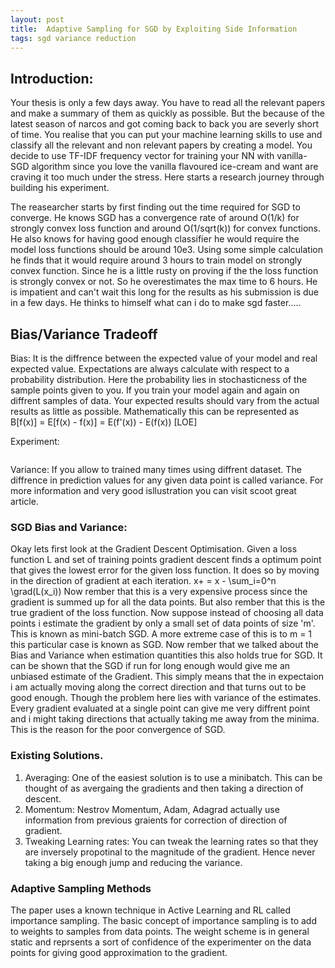 ```yaml
---
layout: post
title:  Adaptive Sampling for SGD by Exploiting Side Information
tags: sgd variance reduction
---
```


## Introduction:
Your thesis is only a few days away. You have to read all the relevant papers and make a summary of them as quickly as possible.
But the because of the latest season of narcos and got coming back to back you are severly short of time. You realise that you can 
put your machine learning skills to use and classify all the relevant and non relevant papers by creating a model. You decide to use TF-IDF
frequency vector for training your NN with vanilla-SGD algorithm since you love the vanilla flavoured ice-cream and want are craving it too much under the stress. Here starts a research journey through building his experiment.

The reasearcher starts by first finding out the time required for SGD to converge. He knows SGD has a convergence rate of around O(1/k) for strongly convex loss function and around O(1/sqrt(k)) for convex functions. He also knows for having good enough classifier he would require the model loss functions should be around 10e3. Using some simple calculation he finds that it would require around 3 hours to train model on strongly convex function.
Since he is a little rusty on proving if the the loss function is strongly convex or not. So he overestimates the max time to 6 hours. He is impatient and can't wait this long for the results as his submission is due in a few days. He thinks to himself what can i do to make sgd faster.....

## Bias/Variance Tradeoff
Bias: It is the diffrence between the expected value of your model and real expected value. Expectations are always calculate with respect to a probability distribution. Here the probability lies in stochasticness of the sample points given to you. If you train your model again and again on diffrent samples of data. Your expected results should vary from the actual results as little as possible. Mathematically this can be represented as 
B[f(x)] = E[f(x) - f(x)] = E(f'(x)) - E(f(x)) [LOE]

Experiment:
```

```

Variance: If you allow to trained many times using diffrent dataset. The diffrence in prediction values for any given data point is called variance.
For more information and very good isllustration you can visit scoot great article.


### SGD Bias and Variance:
Okay lets first look at the Gradient Descent Optimisation. Given a loss function L and set of training points gradient descent finds a optimum point that gives the lowest error for the given loss function. It does so by moving in the direction of gradient at each iteration.
x+ = x - \sum_i=0^n \grad(L(x_i))
Now rember that this is a very expensive process since the gradient is summed up for all the data points. But also rember that this is the true gradient of the loss function.
Now suppose instead of choosing all data points i estimate the gradient by only a small set of data points of size 'm'. This is known as mini-batch SGD.
A more extreme case of this is to m = 1 this particular case is known as SGD. Now rember that we talked about the Bias and Variance when estimation quantities this also holds true for SGD. It can be shown that the SGD if run for long enough would give me an unbiased estimate of the Gradient. This simply means that the in expectaion i am actually moving along the correct direction and that turns out to be good enough. Though the problem here lies with variance of the estimates. Every gradient evaluated at a single point can give me very diffrent point and i might taking directions that actually taking me away from the minima. This is the reason for the poor convergence of SGD.

### Existing Solutions.
1. Averaging: One of the easiest solution is to use a minibatch. This can be thought of as avergaing the gradients and then taking a direction of descent.
2. Momentum: Nestrov Momentum, Adam, Adagrad actually use information from previous graients for correction of direction of gradient.
3. Tweaking Learning rates: You can tweak the learning rates so that they are inversely propotinal to the magnitude of the gradient. Hence never taking a big enough jump and reducing the variance.

### Adaptive Sampling Methods
The paper uses a known technique in Active Learning and RL called importance sampling. The basic concept of importance sampling is to add to weights to samples from data points. The weight scheme is in general static and reprsents a sort of confidence of the experimenter on the data points for giving good approximation to the gradient.
